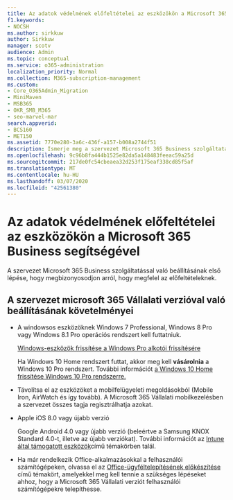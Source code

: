 ```yaml
---
title: Az adatok védelmének előfeltételei az eszközökön a Microsoft 365 Business segítségével
f1.keywords:
- NOCSH
ms.author: sirkkuw
author: Sirkkuw
manager: scotv
audience: Admin
ms.topic: conceptual
ms.service: o365-administration
localization_priority: Normal
ms.collection: M365-subscription-management
ms.custom:
- Core_O365Admin_Migration
- MiniMaven
- MSB365
- OKR_SMB_M365
- seo-marvel-mar
search.appverid:
- BCS160
- MET150
ms.assetid: 7770e280-3a6c-436f-a157-b008a2744f51
description: Ismerje meg a szervezet Microsoft 365 Business szolgáltatással való beállításának követelményeit, valamint a munkahelyi adatok védelmét a felhasználók eszközein.
ms.openlocfilehash: 9c96b8fa444b1525e82da5a148483feeac59a25d
ms.sourcegitcommit: 217de0fc54cbeaea32d253f175eaf338cd85f5af
ms.translationtype: MT
ms.contentlocale: hu-HU
ms.lasthandoff: 03/07/2020
ms.locfileid: "42561380"
---
```

# <a name="prerequisites-for-protecting-data-on-devices-with-microsoft-365-business"></a>Az adatok védelmének előfeltételei az eszközökön a Microsoft 365 Business segítségével

A szervezet Microsoft 365 Business szolgáltatással való beállításának első lépése, hogy megbizonyosodjon arról, hogy megfelel az előfeltételeknek.
  
## <a name="requirements-for-setting-up-your-organization-with-microsoft-365-business"></a>A szervezet microsoft 365 Vállalati verzióval való beállításának követelményei

- A windowsos eszközöknek Windows 7 Professional, Windows 8 Pro vagy Windows 8.1 Pro operációs rendszert kell futtatniuk.
    
    [Windows-eszközök frissítése a Windows Pro alkotói frissítésére](upgrade-to-windows-pro-creators-update.md)
    
    Ha Windows 10 Home rendszert futtat, akkor meg kell **vásárolnia** a Windows 10 Pro rendszert. További információt [a Windows 10 Home frissítése Windows 10 Pro rendszerre.](https://support.office.com/article/0aee10c1-4d34-43ee-a325-579c6c2df90e?ui=en-US&rs=en-US&ad=US) 
    
- Távolítsa el az eszközöket a mobilfelügyeleti megoldásokból (Mobile Iron, AirWatch és így tovább). A Microsoft 365 Vállalati mobilkezelésben a szervezet összes tagja regisztrálhatja azokat.
    
- Apple iOS 8.0 vagy újabb verzió
    
    Google Android 4.0 vagy újabb verzió (beleértve a Samsung KNOX Standard 4.0-t, illetve az újabb verziókat). További információt az [Intune által támogatott eszközök](https://go.microsoft.com/fwlink/p/?linkid=852307)című témakörben talál.
    
- Ha már rendelkezik Office-alkalmazásokkal a felhasználói számítógépeken, olvassa el az [Office-ügyféltelepítésének előkészítése](prepare-for-office-client-deployment.md) című témakört, amelyekkel meg kell tennie a szükséges lépéseket ahhoz, hogy a Microsoft 365 Vállalati verziót felhasználói számítógépekre telepíthesse. 
